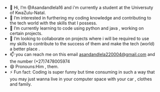 - 👋 Hi, I’m @Asandandlela16 and i'm currently a student at the Universuty of KwaZulu-Natal.
- 👀 I’m interested in furthering my coding knowledge and contributing to the tech world with the skills that I possess.
- 🌱 I’m currently learning to code using python and java , working on certain projects.
- 💞️ I’m looking to collaborate on projects where i will be required to use my skills to contribute to the success of them and make the tech (world) a better place .
- 📫 you can reach me on this email asandandlela220004@gmail.com and the number (+27)7478005974
- 😄 Pronouns:Him , them.
- ⚡ Fun fact: Coding is super funny but time consuming in such a way that you may just wanna live in your computer space with your car , clothes and family.

<!---
Asandandlela16/Asandandlela16 is a ✨ special ✨ repository because its `README.md` (this file) appears on your GitHub profile.
You can click the Preview link to take a look at your changes.
--->
